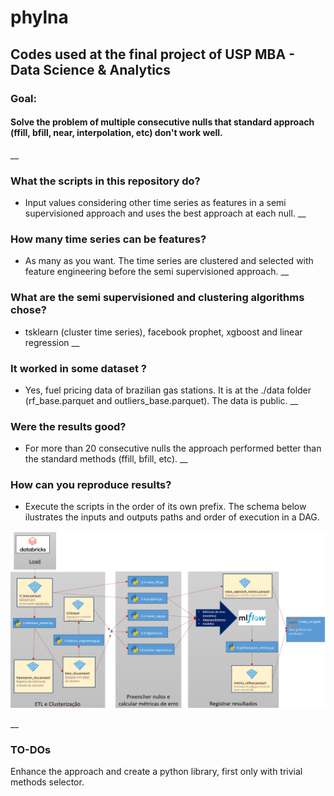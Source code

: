 # phylna

 
## Codes used at the final project of USP MBA - Data Science & Analytics 

### Goal: 
#### Solve the problem of multiple consecutive nulls that standard approach (ffill, bfill, near, interpolation, etc) don't work well.
__
### What the scripts in this repository do?
- Input values considering other time series as features in a  semi supervisioned approach and uses the best approach at each null.
__
### How many time series can be features?
- As many as you want. The time series are clustered and selected with feature engineering before the semi supervisioned approach.
__
### What are the semi supervisioned and clustering algorithms chose?
- tsklearn (cluster time series), facebook prophet, xgboost and linear regression
__
### It worked in some dataset ?
- Yes, fuel pricing data of brazilian gas stations. It is at the ./data folder (rf_base.parquet and outliers_base.parquet). The data is public. 
__
### Were the results good?
- For more than 20 consecutive nulls the approach performed better than the standard methods (ffill, bfill, etc).
__
### How can you reproduce results? 
- Execute the scripts in the order of its own prefix. The schema below ilustrates the inputs and outputs paths and order of execution in a DAG.

![Screenshot](workflow.PNG)


__
### TO-DOs
 Enhance the approach and create a python library, first only with trivial methods selector.
